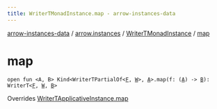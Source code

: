 ```yaml
---
title: WriterTMonadInstance.map - arrow-instances-data
---
```


[arrow-instances-data](../../index.html) / [arrow.instances](../index.html) / [WriterTMonadInstance](index.html) / [map](./map.html)

# map

`open fun <A, B> Kind<WriterTPartialOf<`[`F`](index.html#F)`, `[`W`](index.html#W)`>, `[`A`](map.html#A)`>.map(f: (`[`A`](map.html#A)`) -> `[`B`](map.html#B)`): WriterT<`[`F`](index.html#F)`, `[`W`](index.html#W)`, `[`B`](map.html#B)`>`

Overrides [WriterTApplicativeInstance.map](../-writer-t-applicative-instance/map.html)

